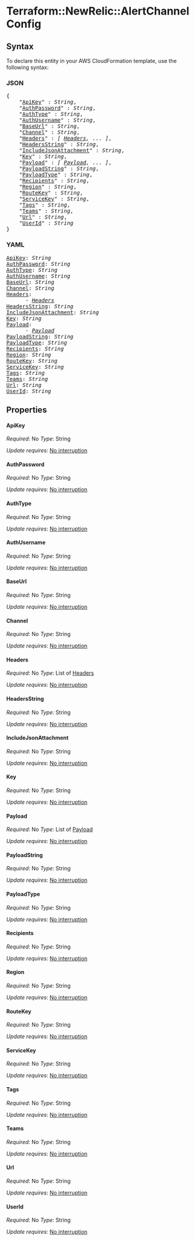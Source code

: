 # Terraform::NewRelic::AlertChannel Config

## Syntax

To declare this entity in your AWS CloudFormation template, use the following syntax:

### JSON

<pre>
{
    "<a href="#apikey" title="ApiKey">ApiKey</a>" : <i>String</i>,
    "<a href="#authpassword" title="AuthPassword">AuthPassword</a>" : <i>String</i>,
    "<a href="#authtype" title="AuthType">AuthType</a>" : <i>String</i>,
    "<a href="#authusername" title="AuthUsername">AuthUsername</a>" : <i>String</i>,
    "<a href="#baseurl" title="BaseUrl">BaseUrl</a>" : <i>String</i>,
    "<a href="#channel" title="Channel">Channel</a>" : <i>String</i>,
    "<a href="#headers" title="Headers">Headers</a>" : <i>[ <a href="config-headers.md">Headers</a>, ... ]</i>,
    "<a href="#headersstring" title="HeadersString">HeadersString</a>" : <i>String</i>,
    "<a href="#includejsonattachment" title="IncludeJsonAttachment">IncludeJsonAttachment</a>" : <i>String</i>,
    "<a href="#key" title="Key">Key</a>" : <i>String</i>,
    "<a href="#payload" title="Payload">Payload</a>" : <i>[ <a href="config-payload.md">Payload</a>, ... ]</i>,
    "<a href="#payloadstring" title="PayloadString">PayloadString</a>" : <i>String</i>,
    "<a href="#payloadtype" title="PayloadType">PayloadType</a>" : <i>String</i>,
    "<a href="#recipients" title="Recipients">Recipients</a>" : <i>String</i>,
    "<a href="#region" title="Region">Region</a>" : <i>String</i>,
    "<a href="#routekey" title="RouteKey">RouteKey</a>" : <i>String</i>,
    "<a href="#servicekey" title="ServiceKey">ServiceKey</a>" : <i>String</i>,
    "<a href="#tags" title="Tags">Tags</a>" : <i>String</i>,
    "<a href="#teams" title="Teams">Teams</a>" : <i>String</i>,
    "<a href="#url" title="Url">Url</a>" : <i>String</i>,
    "<a href="#userid" title="UserId">UserId</a>" : <i>String</i>
}
</pre>

### YAML

<pre>
<a href="#apikey" title="ApiKey">ApiKey</a>: <i>String</i>
<a href="#authpassword" title="AuthPassword">AuthPassword</a>: <i>String</i>
<a href="#authtype" title="AuthType">AuthType</a>: <i>String</i>
<a href="#authusername" title="AuthUsername">AuthUsername</a>: <i>String</i>
<a href="#baseurl" title="BaseUrl">BaseUrl</a>: <i>String</i>
<a href="#channel" title="Channel">Channel</a>: <i>String</i>
<a href="#headers" title="Headers">Headers</a>: <i>
      - <a href="config-headers.md">Headers</a></i>
<a href="#headersstring" title="HeadersString">HeadersString</a>: <i>String</i>
<a href="#includejsonattachment" title="IncludeJsonAttachment">IncludeJsonAttachment</a>: <i>String</i>
<a href="#key" title="Key">Key</a>: <i>String</i>
<a href="#payload" title="Payload">Payload</a>: <i>
      - <a href="config-payload.md">Payload</a></i>
<a href="#payloadstring" title="PayloadString">PayloadString</a>: <i>String</i>
<a href="#payloadtype" title="PayloadType">PayloadType</a>: <i>String</i>
<a href="#recipients" title="Recipients">Recipients</a>: <i>String</i>
<a href="#region" title="Region">Region</a>: <i>String</i>
<a href="#routekey" title="RouteKey">RouteKey</a>: <i>String</i>
<a href="#servicekey" title="ServiceKey">ServiceKey</a>: <i>String</i>
<a href="#tags" title="Tags">Tags</a>: <i>String</i>
<a href="#teams" title="Teams">Teams</a>: <i>String</i>
<a href="#url" title="Url">Url</a>: <i>String</i>
<a href="#userid" title="UserId">UserId</a>: <i>String</i>
</pre>

## Properties

#### ApiKey

_Required_: No
_Type_: String

_Update requires_: [No interruption](https://docs.aws.amazon.com/AWSCloudFormation/latest/UserGuide/using-cfn-updating-stacks-update-behaviors.html#update-no-interrupt)

#### AuthPassword

_Required_: No
_Type_: String

_Update requires_: [No interruption](https://docs.aws.amazon.com/AWSCloudFormation/latest/UserGuide/using-cfn-updating-stacks-update-behaviors.html#update-no-interrupt)

#### AuthType

_Required_: No
_Type_: String

_Update requires_: [No interruption](https://docs.aws.amazon.com/AWSCloudFormation/latest/UserGuide/using-cfn-updating-stacks-update-behaviors.html#update-no-interrupt)

#### AuthUsername

_Required_: No
_Type_: String

_Update requires_: [No interruption](https://docs.aws.amazon.com/AWSCloudFormation/latest/UserGuide/using-cfn-updating-stacks-update-behaviors.html#update-no-interrupt)

#### BaseUrl

_Required_: No
_Type_: String

_Update requires_: [No interruption](https://docs.aws.amazon.com/AWSCloudFormation/latest/UserGuide/using-cfn-updating-stacks-update-behaviors.html#update-no-interrupt)

#### Channel

_Required_: No
_Type_: String

_Update requires_: [No interruption](https://docs.aws.amazon.com/AWSCloudFormation/latest/UserGuide/using-cfn-updating-stacks-update-behaviors.html#update-no-interrupt)

#### Headers

_Required_: No
_Type_: List of <a href="config-headers.md">Headers</a>

_Update requires_: [No interruption](https://docs.aws.amazon.com/AWSCloudFormation/latest/UserGuide/using-cfn-updating-stacks-update-behaviors.html#update-no-interrupt)

#### HeadersString

_Required_: No
_Type_: String

_Update requires_: [No interruption](https://docs.aws.amazon.com/AWSCloudFormation/latest/UserGuide/using-cfn-updating-stacks-update-behaviors.html#update-no-interrupt)

#### IncludeJsonAttachment

_Required_: No
_Type_: String

_Update requires_: [No interruption](https://docs.aws.amazon.com/AWSCloudFormation/latest/UserGuide/using-cfn-updating-stacks-update-behaviors.html#update-no-interrupt)

#### Key

_Required_: No
_Type_: String

_Update requires_: [No interruption](https://docs.aws.amazon.com/AWSCloudFormation/latest/UserGuide/using-cfn-updating-stacks-update-behaviors.html#update-no-interrupt)

#### Payload

_Required_: No
_Type_: List of <a href="config-payload.md">Payload</a>

_Update requires_: [No interruption](https://docs.aws.amazon.com/AWSCloudFormation/latest/UserGuide/using-cfn-updating-stacks-update-behaviors.html#update-no-interrupt)

#### PayloadString

_Required_: No
_Type_: String

_Update requires_: [No interruption](https://docs.aws.amazon.com/AWSCloudFormation/latest/UserGuide/using-cfn-updating-stacks-update-behaviors.html#update-no-interrupt)

#### PayloadType

_Required_: No
_Type_: String

_Update requires_: [No interruption](https://docs.aws.amazon.com/AWSCloudFormation/latest/UserGuide/using-cfn-updating-stacks-update-behaviors.html#update-no-interrupt)

#### Recipients

_Required_: No
_Type_: String

_Update requires_: [No interruption](https://docs.aws.amazon.com/AWSCloudFormation/latest/UserGuide/using-cfn-updating-stacks-update-behaviors.html#update-no-interrupt)

#### Region

_Required_: No
_Type_: String

_Update requires_: [No interruption](https://docs.aws.amazon.com/AWSCloudFormation/latest/UserGuide/using-cfn-updating-stacks-update-behaviors.html#update-no-interrupt)

#### RouteKey

_Required_: No
_Type_: String

_Update requires_: [No interruption](https://docs.aws.amazon.com/AWSCloudFormation/latest/UserGuide/using-cfn-updating-stacks-update-behaviors.html#update-no-interrupt)

#### ServiceKey

_Required_: No
_Type_: String

_Update requires_: [No interruption](https://docs.aws.amazon.com/AWSCloudFormation/latest/UserGuide/using-cfn-updating-stacks-update-behaviors.html#update-no-interrupt)

#### Tags

_Required_: No
_Type_: String

_Update requires_: [No interruption](https://docs.aws.amazon.com/AWSCloudFormation/latest/UserGuide/using-cfn-updating-stacks-update-behaviors.html#update-no-interrupt)

#### Teams

_Required_: No
_Type_: String

_Update requires_: [No interruption](https://docs.aws.amazon.com/AWSCloudFormation/latest/UserGuide/using-cfn-updating-stacks-update-behaviors.html#update-no-interrupt)

#### Url

_Required_: No
_Type_: String

_Update requires_: [No interruption](https://docs.aws.amazon.com/AWSCloudFormation/latest/UserGuide/using-cfn-updating-stacks-update-behaviors.html#update-no-interrupt)

#### UserId

_Required_: No
_Type_: String

_Update requires_: [No interruption](https://docs.aws.amazon.com/AWSCloudFormation/latest/UserGuide/using-cfn-updating-stacks-update-behaviors.html#update-no-interrupt)

